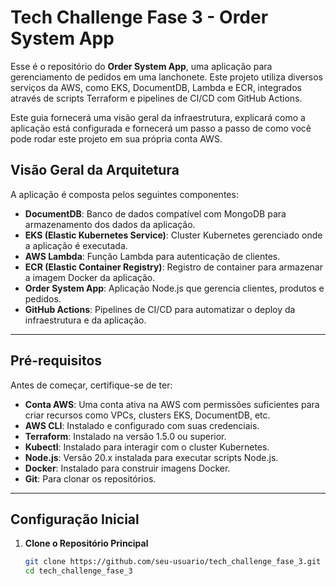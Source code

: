 # Tech Challenge Fase 3 - Order System App

Esse é o repositório do **Order System App**, uma aplicação para gerenciamento de pedidos em uma lanchonete. Este projeto utiliza diversos serviços da AWS, como EKS, DocumentDB, Lambda e ECR, integrados através de scripts Terraform e pipelines de CI/CD com GitHub Actions.

Este guia fornecerá uma visão geral da infraestrutura, explicará como a aplicação está configurada e fornecerá um passo a passo de como você pode rodar este projeto em sua própria conta AWS.

## Visão Geral da Arquitetura

A aplicação é composta pelos seguintes componentes:

- **DocumentDB**: Banco de dados compatível com MongoDB para armazenamento dos dados da aplicação.
- **EKS (Elastic Kubernetes Service)**: Cluster Kubernetes gerenciado onde a aplicação é executada.
- **AWS Lambda**: Função Lambda para autenticação de clientes.
- **ECR (Elastic Container Registry)**: Registro de container para armazenar a imagem Docker da aplicação.
- **Order System App**: Aplicação Node.js que gerencia clientes, produtos e pedidos.
- **GitHub Actions**: Pipelines de CI/CD para automatizar o deploy da infraestrutura e da aplicação.

---

## Pré-requisitos

Antes de começar, certifique-se de ter:

- **Conta AWS**: Uma conta ativa na AWS com permissões suficientes para criar recursos como VPCs, clusters EKS, DocumentDB, etc.
- **AWS CLI**: Instalado e configurado com suas credenciais.
- **Terraform**: Instalado na versão 1.5.0 ou superior.
- **Kubectl**: Instalado para interagir com o cluster Kubernetes.
- **Node.js**: Versão 20.x instalada para executar scripts Node.js.
- **Docker**: Instalado para construir imagens Docker.
- **Git**: Para clonar os repositórios.

---

## Configuração Inicial

1. **Clone o Repositório Principal**

   ```bash
   git clone https://github.com/seu-usuario/tech_challenge_fase_3.git
   cd tech_challenge_fase_3
